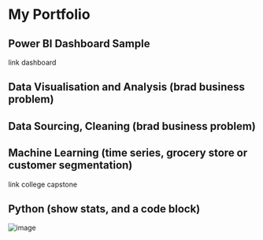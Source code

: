 # My Portfolio 
## Power BI Dashboard Sample
 link dashboard

## Data Visualisation and Analysis (brad business problem)

## Data Sourcing, Cleaning (brad business problem)

## Machine Learning (time series, grocery store or customer segmentation)
link college capstone

## Python (show stats, and a code block)
![image](https://github.com/johnleonard512/johnleonard512.github.io/assets/140750487/6a4de389-d41c-4500-9099-5248628009b5)

